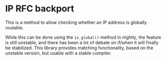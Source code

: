 # IP RFC backport

This is a method to allow checking whether an IP address is globally routable.

While this can be done using the `is_global()` method in nightly, the feature is still unstable, and there has been a lot of debate on if/when it will finally be stabilized. This library provides matching functionality, based on the unstable version, but usable with a stable compiler.
